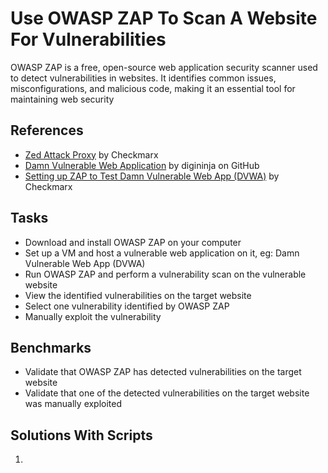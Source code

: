 # Use OWASP ZAP To Scan A Website For Vulnerabilities
OWASP ZAP is a free, open-source web application security scanner used to detect vulnerabilities in websites. It identifies common issues, misconfigurations, and malicious code, making it an essential tool for maintaining web security


## References
- [Zed Attack Proxy](https://www.zaproxy.org/) by Checkmarx
- [Damn Vulnerable Web Application](https://github.com/digininja/DVWA/) by digininja on GitHub
- [Setting up ZAP to Test Damn Vulnerable Web App (DVWA)](https://www.zaproxy.org/faq/details/setting-up-zap-to-test-dvwa/) by Checkmarx


## Tasks
- Download and install OWASP ZAP on your computer
- Set up a VM and host a vulnerable web application on it, eg: Damn Vulnerable Web App (DVWA)
- Run OWASP ZAP and perform a vulnerability scan on the vulnerable website
- View the identified vulnerabilities on the target website
- Select one vulnerability identified by OWASP ZAP
- Manually exploit the vulnerability

## Benchmarks
- Validate that OWASP ZAP has detected vulnerabilities on the target website
- Validate that one of the detected vulnerabilities on the target website was manually exploited


## Solutions With Scripts
1. 

